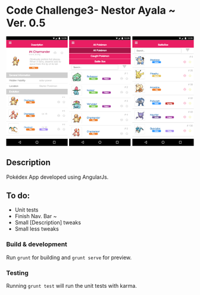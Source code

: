 # Code Challenge3- Nestor Ayala ~ Ver. 0.5

![Demo](screenshot/a.png)

## Description

Pokédex App developed using AngularJs.

## To do:

* Unit tests
* Finish Nav. Bar ~
* Small [Description] tweaks
* Small less tweaks

### Build & development

Run `grunt` for building and `grunt serve` for preview.

### Testing

Running `grunt test` will run the unit tests with karma.

